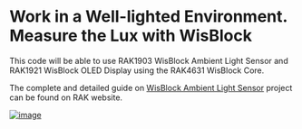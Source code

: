 # Work in a Well-lighted Environment. Measure the Lux with WisBlock

This code will be able to use RAK1903 WisBlock Ambient Light Sensor and RAK1921 WisBlock OLED Display using the RAK4631 WisBlock Core.

The complete and detailed guide on [WisBlock Ambient Light Sensor](https://news.rakwireless.com/work-in-a-well-lighted-environment-measure-the-lux-with-wisblock/) project can be found on RAK website.

[![image](https://user-images.githubusercontent.com/72064743/146431750-c012aa07-bdf2-44a7-b63a-fcb52c60c8b6.png)](https://news.rakwireless.com/work-in-a-well-lighted-environment-measure-the-lux-with-wisblock/)
